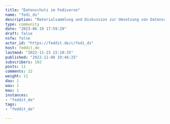 ```yaml
---
title: "Datenschutz im Fediverse" 
name: "fedi_ds"
description: "Materialsammlung und Diskussion zur Umsetzung von Datenschutzvorgaben beim Entwickeln und Betreiben [föderierter Dienste](https://de.wikipedia.org/wiki/Fediverse).Aufgrund der Verbreitung, Fokus auf [Mastodon](https://joinmastodon.org/de), aber Beiträge zu anderen Diensten sind ebenso willkommen."
type: community
date: "2023-06-19 17:59:29"
draft: false
nsfw: false
actor_id: "https://feddit.de/c/fedi_ds"
host: feddit.de
lastmod: "2022-11-23 22:10:35"
published: "2022-11-08 19:46:25"
subscribers: 102
posts: 11
comments: 22
weight: 11
dau: 1
wau: 1
mau: 1
instances:
- "feddit_de"
tags: 
- "feddit_de"

---
```

